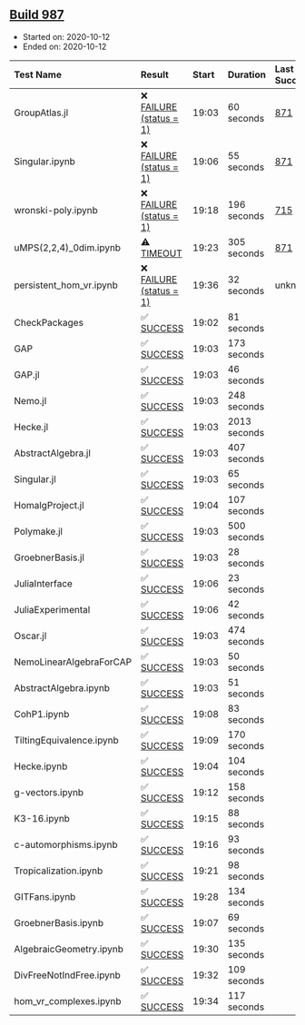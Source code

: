 ## [Build 987](https://oscarci.mathematik.uni-kl.de/job/oscar-stable/987/)

* Started on: 2020-10-12
* Ended on: 2020-10-12

| Test Name    | Result | Start | Duration | Last Success | First Failure |
|:-------------|:-------|:------|:---------|:-------------|:--------------|
| GroupAtlas.jl | ❌ [FAILURE (status = 1)](https://oscarci.mathematik.uni-kl.de/job/oscar-stable/987/artifact/logs/build-987/GroupAtlas.jl.log) | 19:03 | 60 seconds | [871](https://oscarci.mathematik.uni-kl.de/job/oscar-stable/871/) | [872](https://oscarci.mathematik.uni-kl.de/job/oscar-stable/872/) |
| Singular.ipynb | ❌ [FAILURE (status = 1)](https://oscarci.mathematik.uni-kl.de/job/oscar-stable/987/artifact/logs/build-987/Singular.ipynb.log) | 19:06 | 55 seconds | [871](https://oscarci.mathematik.uni-kl.de/job/oscar-stable/871/) | [872](https://oscarci.mathematik.uni-kl.de/job/oscar-stable/872/) |
| wronski-poly.ipynb | ❌ [FAILURE (status = 1)](https://oscarci.mathematik.uni-kl.de/job/oscar-stable/987/artifact/logs/build-987/wronski-poly.ipynb.log) | 19:18 | 196 seconds | [715](https://oscarci.mathematik.uni-kl.de/job/oscar-stable/715/) | [716](https://oscarci.mathematik.uni-kl.de/job/oscar-stable/716/) |
| uMPS(2,2,4)_0dim.ipynb | ⚠ [TIMEOUT](https://oscarci.mathematik.uni-kl.de/job/oscar-stable/987/artifact/logs/build-987/uMPS-2-2-4-_0dim.ipynb.log) | 19:23 | 305 seconds | [871](https://oscarci.mathematik.uni-kl.de/job/oscar-stable/871/) | [872](https://oscarci.mathematik.uni-kl.de/job/oscar-stable/872/) |
| persistent_hom_vr.ipynb | ❌ [FAILURE (status = 1)](https://oscarci.mathematik.uni-kl.de/job/oscar-stable/987/artifact/logs/build-987/persistent_hom_vr.ipynb.log) | 19:36 | 32 seconds | unknown | unknown |
| CheckPackages | ✅ [SUCCESS](https://oscarci.mathematik.uni-kl.de/job/oscar-stable/987/artifact/logs/build-987/CheckPackages.log) | 19:02 | 81 seconds |  |  |
| GAP | ✅ [SUCCESS](https://oscarci.mathematik.uni-kl.de/job/oscar-stable/987/artifact/logs/build-987/GAP.log) | 19:03 | 173 seconds |  |  |
| GAP.jl | ✅ [SUCCESS](https://oscarci.mathematik.uni-kl.de/job/oscar-stable/987/artifact/logs/build-987/GAP.jl.log) | 19:03 | 46 seconds |  |  |
| Nemo.jl | ✅ [SUCCESS](https://oscarci.mathematik.uni-kl.de/job/oscar-stable/987/artifact/logs/build-987/Nemo.jl.log) | 19:03 | 248 seconds |  |  |
| Hecke.jl | ✅ [SUCCESS](https://oscarci.mathematik.uni-kl.de/job/oscar-stable/987/artifact/logs/build-987/Hecke.jl.log) | 19:03 | 2013 seconds |  |  |
| AbstractAlgebra.jl | ✅ [SUCCESS](https://oscarci.mathematik.uni-kl.de/job/oscar-stable/987/artifact/logs/build-987/AbstractAlgebra.jl.log) | 19:03 | 407 seconds |  |  |
| Singular.jl | ✅ [SUCCESS](https://oscarci.mathematik.uni-kl.de/job/oscar-stable/987/artifact/logs/build-987/Singular.jl.log) | 19:03 | 65 seconds |  |  |
| HomalgProject.jl | ✅ [SUCCESS](https://oscarci.mathematik.uni-kl.de/job/oscar-stable/987/artifact/logs/build-987/HomalgProject.jl.log) | 19:04 | 107 seconds |  |  |
| Polymake.jl | ✅ [SUCCESS](https://oscarci.mathematik.uni-kl.de/job/oscar-stable/987/artifact/logs/build-987/Polymake.jl.log) | 19:03 | 500 seconds |  |  |
| GroebnerBasis.jl | ✅ [SUCCESS](https://oscarci.mathematik.uni-kl.de/job/oscar-stable/987/artifact/logs/build-987/GroebnerBasis.jl.log) | 19:03 | 28 seconds |  |  |
| JuliaInterface | ✅ [SUCCESS](https://oscarci.mathematik.uni-kl.de/job/oscar-stable/987/artifact/logs/build-987/JuliaInterface.log) | 19:06 | 23 seconds |  |  |
| JuliaExperimental | ✅ [SUCCESS](https://oscarci.mathematik.uni-kl.de/job/oscar-stable/987/artifact/logs/build-987/JuliaExperimental.log) | 19:06 | 42 seconds |  |  |
| Oscar.jl | ✅ [SUCCESS](https://oscarci.mathematik.uni-kl.de/job/oscar-stable/987/artifact/logs/build-987/Oscar.jl.log) | 19:03 | 474 seconds |  |  |
| NemoLinearAlgebraForCAP | ✅ [SUCCESS](https://oscarci.mathematik.uni-kl.de/job/oscar-stable/987/artifact/logs/build-987/NemoLinearAlgebraForCAP.log) | 19:03 | 50 seconds |  |  |
| AbstractAlgebra.ipynb | ✅ [SUCCESS](https://oscarci.mathematik.uni-kl.de/job/oscar-stable/987/artifact/logs/build-987/AbstractAlgebra.ipynb.log) | 19:03 | 51 seconds |  |  |
| CohP1.ipynb | ✅ [SUCCESS](https://oscarci.mathematik.uni-kl.de/job/oscar-stable/987/artifact/logs/build-987/CohP1.ipynb.log) | 19:08 | 83 seconds |  |  |
| TiltingEquivalence.ipynb | ✅ [SUCCESS](https://oscarci.mathematik.uni-kl.de/job/oscar-stable/987/artifact/logs/build-987/TiltingEquivalence.ipynb.log) | 19:09 | 170 seconds |  |  |
| Hecke.ipynb | ✅ [SUCCESS](https://oscarci.mathematik.uni-kl.de/job/oscar-stable/987/artifact/logs/build-987/Hecke.ipynb.log) | 19:04 | 104 seconds |  |  |
| g-vectors.ipynb | ✅ [SUCCESS](https://oscarci.mathematik.uni-kl.de/job/oscar-stable/987/artifact/logs/build-987/g-vectors.ipynb.log) | 19:12 | 158 seconds |  |  |
| K3-16.ipynb | ✅ [SUCCESS](https://oscarci.mathematik.uni-kl.de/job/oscar-stable/987/artifact/logs/build-987/K3-16.ipynb.log) | 19:15 | 88 seconds |  |  |
| c-automorphisms.ipynb | ✅ [SUCCESS](https://oscarci.mathematik.uni-kl.de/job/oscar-stable/987/artifact/logs/build-987/c-automorphisms.ipynb.log) | 19:16 | 93 seconds |  |  |
| Tropicalization.ipynb | ✅ [SUCCESS](https://oscarci.mathematik.uni-kl.de/job/oscar-stable/987/artifact/logs/build-987/Tropicalization.ipynb.log) | 19:21 | 98 seconds |  |  |
| GITFans.ipynb | ✅ [SUCCESS](https://oscarci.mathematik.uni-kl.de/job/oscar-stable/987/artifact/logs/build-987/GITFans.ipynb.log) | 19:28 | 134 seconds |  |  |
| GroebnerBasis.ipynb | ✅ [SUCCESS](https://oscarci.mathematik.uni-kl.de/job/oscar-stable/987/artifact/logs/build-987/GroebnerBasis.ipynb.log) | 19:07 | 69 seconds |  |  |
| AlgebraicGeometry.ipynb | ✅ [SUCCESS](https://oscarci.mathematik.uni-kl.de/job/oscar-stable/987/artifact/logs/build-987/AlgebraicGeometry.ipynb.log) | 19:30 | 135 seconds |  |  |
| DivFreeNotIndFree.ipynb | ✅ [SUCCESS](https://oscarci.mathematik.uni-kl.de/job/oscar-stable/987/artifact/logs/build-987/DivFreeNotIndFree.ipynb.log) | 19:32 | 109 seconds |  |  |
| hom_vr_complexes.ipynb | ✅ [SUCCESS](https://oscarci.mathematik.uni-kl.de/job/oscar-stable/987/artifact/logs/build-987/hom_vr_complexes.ipynb.log) | 19:34 | 117 seconds |  |  |
